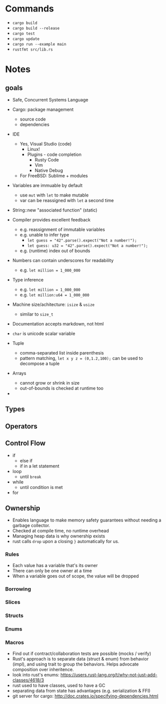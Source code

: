 # Commands
* ```cargo build```
* ```cargo build --release```
* ```cargo test```
* ```cargo update```
* ```cargo run --example main```
* ```rustfmt src/lib.rs```


# Notes
## goals
* Safe, Concurrent Systems Language

* Cargo: package management
    - source code
    - dependencies

* IDE
    - Yes, Visual Studio (code)
        + Linux!
        + Plugins - code completion
            * Rusty Code
            * Vim
            * Native Debug
    - For FreeBSD: Sublime + modules

* Variables are immuable by default
    - use ```mut``` with ```let``` to make mutable
    - var can be reassigned with ```let``` a second time
* String::new "associated function" (static)
* Compiler provides excellent feedback
    - e.g. reassignment of immutable variables
    - e.g. unable to infer type
        + ```let guess = "42".parse().expect("Not a number!");```
        + ```let guess: u32 = "42".parse().expect("Not a number!");```
    - e.g. (runtime) index out of bounds
* Numbers can contain underscores for readability
    - e.g. ```let million = 1_000_000```
* Type inference
    - e.g. ```let million = 1_000_000```
    - e.g. ```let million:u64 = 1_000_000```
* Machine size/achitecture: ```isize``` & ```usize```
    - similar to ```size_t```
* Documentation accepts markdown, not html
* ```char``` is unicode scalar variable
* Tuple
    - comma-separated list inside parenthesis
    - pattern matching, ```let x y z = (0,1.2,100);``` can be used to decompose a tuple
* Arrays
    - cannot grow or shrink in size
    - out-of-bounds is checked at runtime too
*

## Types
## Operators

## Control Flow
* if
    - else if
    - if in a let statement
* loop
    - until ```break```
* while
    - until condition is met
* for

## Ownership
* Enables language to make memory safety guarantees without needing a garbage collector.
* Checked at compile time, no runtime overhead
* Managing heap data is why ownership exists
* rust calls ```drop``` upon a closing ```}``` automatically for us.

### Rules
* Each value has a variable that's its owner
* There can only be one owner at a time
* When a variable goes out of scope, the value will be dropped

### Borrowing
### Slices
### Structs
### Enums
### Macros


* Find out if contract/collaboration tests are possible (mocks / verify)
* Rust's approach is to separate data (struct & enum) from behavior (impl), and using trait to group the behaviors.  Helps advocate composition over inheritence.
* look into rust's enums: https://users.rust-lang.org/t/why-not-just-add-classes/4618/3
* rust used to have classes, used to have a GC
* separating data from state has advantages (e.g. serialization & FFI)
* git server for cargo: http://doc.crates.io/specifying-dependencies.html





